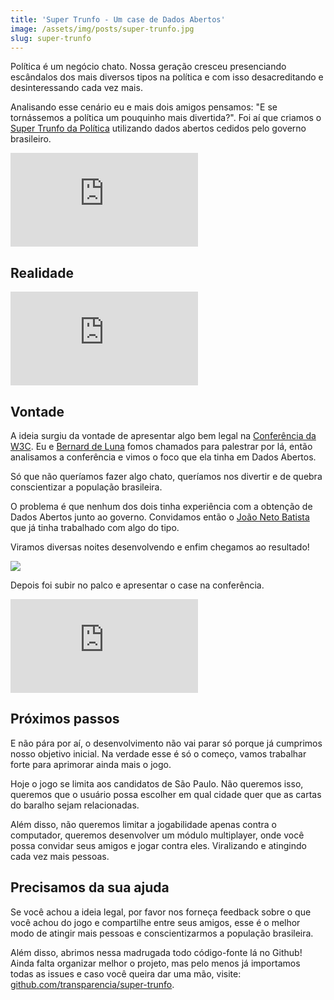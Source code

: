 ```yaml
---
title: 'Super Trunfo - Um case de Dados Abertos'
image: /assets/img/posts/super-trunfo.jpg
slug: super-trunfo
---
```


<!-- <p class="demo-download">
  <a href="http://apps.facebook.com/super-trunfo" target="_blank">
    <img src="http://media.tumblr.com/tumblr_lk325lvHwF1qe3219.png" class="botao"/>
  </a>
  <a href="https://github.com/transparencia/super-trunfo" target="_blank">
    <img src="http://media.tumblr.com/tumblr_lk325u7HMG1qe3219.png" class="botao"/>
  </a>
</p> -->

Política é um negócio chato. Nossa geração cresceu presenciando escândalos dos mais diversos tipos na política e com isso desacreditando e desinteressando cada vez mais.

Analisando esse cenário eu e mais dois amigos pensamos: "E se tornássemos a política um pouquinho mais divertida?". Foi aí que criamos o [Super Trunfo da Política](http://apps.facebook.com/super-trunfo) utilizando dados abertos cedidos pelo governo brasileiro.

<!-- more -->

<div class="iframe-wrap">
  <iframe src="http://w.soundcloud.com/player/?url=http%3A%2F%2Fapi.soundcloud.com%2Ftracks%2F64164187&show_artwork=true" frameborder="0" allowfullscreen="true">
  </iframe>
</div>

## Realidade

<div class="iframe-wrap">
  <iframe src="http://www.youtube.com/embed/PfO3tAtHYsA" frameborder="0" allowfullscreen="true">
  </iframe>
</div>

<h2>Vontade</h2>

A ideia surgiu da vontade de apresentar algo bem legal na [Conferência da W3C](http://conferenciaweb.w3c.br/). Eu e [Bernard de Luna](http://twitter.com/bernarddeluna) fomos chamados para palestrar por lá, então analisamos a conferência e vimos o foco que ela tinha em Dados Abertos.

Só que não queríamos fazer algo chato, queríamos nos divertir e de quebra conscientizar a população brasileira.

O problema é que nenhum dos dois tinha experiência com a obtenção de Dados Abertos junto ao governo. Convidamos então o [João Neto Batista](http://twitter.com/netojoaobatista) que já tinha trabalhado com algo do tipo.

Viramos diversas noites desenvolvendo e enfim chegamos ao resultado!

[![](/assets/img/posts/super-trunfo-sc.jpg)](http://apps.facebook.com/super-trunfo)

Depois foi subir no palco e apresentar o case na conferência.

<div class="iframe-wrap">
  <iframe src="http://www.slideshare.net/slideshow/embed_code/14815770" frameborder="0" allowfullscreen="true">
  </iframe>
</div>

## Próximos passos

E não pára por aí, o desenvolvimento não vai parar só porque já cumprimos nosso objetivo inicial. Na verdade esse é só o começo, vamos trabalhar forte para aprimorar ainda mais o jogo.

Hoje o jogo se limita aos candidatos de São Paulo. Não queremos isso, queremos que o usuário possa escolher em qual cidade quer que as cartas do baralho sejam relacionadas.

Além disso, não queremos limitar a jogabilidade apenas contra o computador, queremos desenvolver um módulo multiplayer, onde você possa convidar seus amigos e jogar contra eles. Viralizando e atingindo cada vez mais pessoas.

## Precisamos da sua ajuda

Se você achou a ideia legal, por favor nos forneça feedback sobre o que você achou do jogo e compartilhe entre seus amigos, esse é o melhor modo de atingir mais pessoas e conscientizarmos a população brasileira.

Além disso, abrimos nessa madrugada todo código-fonte lá no Github! Ainda falta organizar melhor o projeto, mas pelo menos já importamos todas as issues e caso você queira dar uma mão, visite: [github.com/transparencia/super-trunfo](https://github.com/transparencia/super-trunfo/).